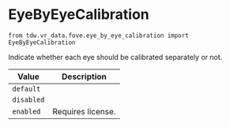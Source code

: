 # EyeByEyeCalibration

`from tdw.vr_data.fove.eye_by_eye_calibration import EyeByEyeCalibration`

Indicate whether each eye should be calibrated separately or not.

| Value | Description |
| --- | --- |
| `default` |  |
| `disabled` |  |
| `enabled` | Requires license. |